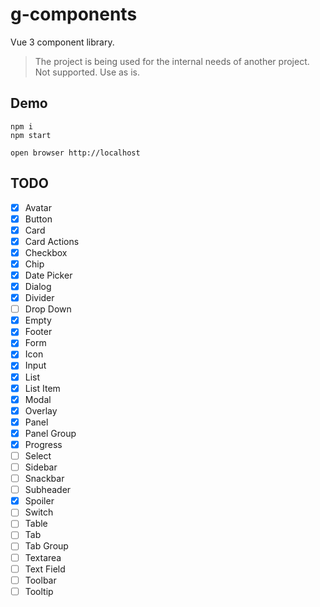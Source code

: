 # g-components

Vue 3 component library.

> The project is being used for the internal needs of another project. Not supported. Use as is.

## Demo

```
npm i
npm start

open browser http://localhost
```

## TODO

- [x] Avatar
- [x] Button
- [x] Card
- [x] Card Actions
- [x] Checkbox
- [x] Chip
- [x] Date Picker
- [x] Dialog
- [x] Divider
- [ ] Drop Down
- [x] Empty
- [x] Footer
- [x] Form
- [x] Icon
- [x] Input
- [x] List
- [x] List Item
- [x] Modal
- [x] Overlay
- [x] Panel
- [x] Panel Group
- [x] Progress
- [ ] Select
- [ ] Sidebar
- [ ] Snackbar
- [ ] Subheader
- [x] Spoiler
- [ ] Switch
- [ ] Table
- [ ] Tab
- [ ] Tab Group
- [ ] Textarea
- [ ] Text Field
- [ ] Toolbar
- [ ] Tooltip

